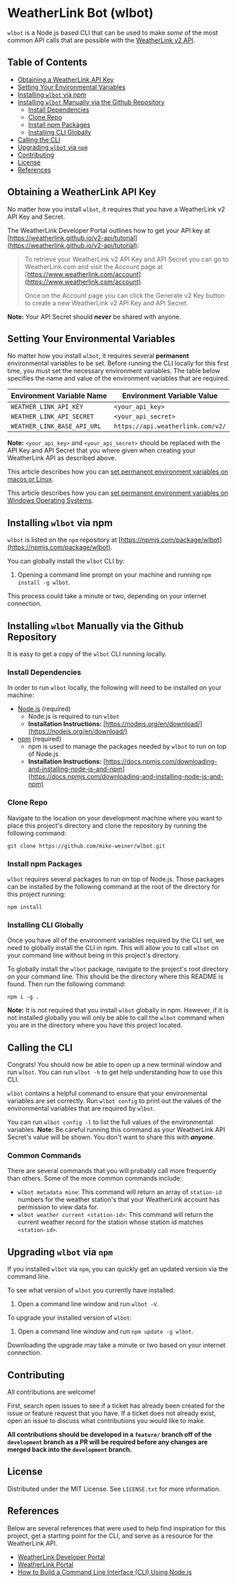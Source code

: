# WeatherLink Bot (wlbot)

`wlbot` is a Node.js based CLI that can be used to make *some* of the most common API calls that are possible with the [WeatherLink v2 API](https://weatherlink.github.io/v2-api/api-reference).

## Table of Contents
- [Obtaining a WeatherLink API Key](#obtaining-a-weatherlink-api-key)
- [Setting Your Environmental Variables](#setting-your-environmental-variables)
- [Installing `wlbot` via npm](#installing-wlbot-via-npm)
- [Installing `wlbot` Manually via the Github Repository](#installing-wlbot-manually-via-the-github-repository)
  - [Install Dependencies](#install-dependencies)
  - [Clone Repo](#clone-repo)
  - [Install npm Packages](#install-npm-packages)
  - [Installing CLI Globally](#installing-cli-globally)
- [Calling the CLI](#calling-the-cli)
- [Upgrading `wlbot` via `npm`](#upgrading-wlbot-via-npm)
- [Contributing](#contributing)
- [License](#license)
- [References](#references)

## Obtaining a WeatherLink API Key
No matter how you install `wlbot`, it requires that you have a WeatherLink v2 API Key and Secret. 

The WeatherLink Developer Portal outlines how to get your API key at [https://weatherlink.github.io/v2-api/tutorial](https://weatherlink.github.io/v2-api/tutorial):

> To retrieve your WeatherLink v2 API Key and API Secret you can go to WeatherLink.com and visit the Account page at [https://www.weatherlink.com/account](https://www.weatherlink.com/account).
>
> Once on the Account page you can click the Generate v2 Key button to create a new WeatherLink v2 API Key and API Secret.

**Note:** Your API Secret should ***never*** be shared with anyone.

## Setting Your Environmental Variables
No matter how you install `wlbot`, it requires several **permanent** environmental variables to be set. Before running the CLI locally for this first time, you must set the necessary environment variables. The table below specifies the name and value of the environment variables that are required.

| Environment Variable Name   | Environment Variable Value        |
| ----------------------------| --------------------------------- |
| `WEATHER_LINK_API_KEY`      | `<your_api_key>`                  |
| `WEATHER_LINK_API_SECRET`   | `<your_api_secret>`               |
| `WEATHER_LINK_BASE_API_URL` | `https://api.weatherlink.com/v2/` |

**Note:** `<your_api_key>` and `<your_api_secret>` should be replaced with the API Key and API Secret that you where given when creating your WeatherLink API as described above.

This article describes how you can [set permanent environment variables on macos or Linux](https://apple.stackexchange.com/questions/356441/how-to-add-permanent-environment-variable-in-zsh).

This article describes how you can [set permanent environment variables on Windows Operating Systems](https://www3.ntu.edu.sg/home/ehchua/programming/howto/Environment_Variables.html#zz-2.).

## Installing `wlbot` via npm
`wlbot` is listed on the `npm` repository at [https://npmjs.com/package/wlbot](https://npmjs.com/package/wlbot). 

You can globally install the `wlbot` CLI by:
1. Opening a command line prompt on your machine and running `npm install -g wlbot`. 

This process could take a minute or two, depending on your internet connection.

## Installing `wlbot` Manually via the Github Repository
It is easy to get a copy of the `wlbot` CLI running locally.

### Install Dependencies
In order to run `wlbot` locally, the following will need to be installed on your machine:
- [Node.js](https://nodejs.dev) (required)
  - Node.js is required to run `wlbot`
  - **Installation Instructions:** [https://nodejs.org/en/download/](https://nodejs.org/en/download/)
- [npm](https://www.npmjs.com) (required)
  - npm is used to manage the packages needed by `wlbot` to run on top of Node.js
  - **Installation Instructions:** [https://docs.npmjs.com/downloading-and-installing-node-js-and-npm](https://docs.npmjs.com/downloading-and-installing-node-js-and-npm)

### Clone Repo
Navigate to the location on your development machine where you want to place this project's directory and clone the repository by running the following command:

    git clone https://github.com/mike-weiner/wlbot.git

### Install npm Packages
`wlbot` requires several packages to run on top of Node.js. Those packages can be installed by the following command at the root of the directory for this project running:

    npm install

### Installing CLI Globally
Once you have all of the environment variables required by the CLI set, we need to globally install the CLI in npm. This will allow you to call `wlbot` on your command line without being in this project's directory.

To globally install the `wlbot` package, navigate to the project's root directory on your command line. This should be the directory where this README is found. Then run the following command:

```
npm i -g .
```

**Note:** It is not required that you install `wlbot` globally in npm. However, if it is not installed globally you will only be able to call the `wlbot` command when you are in the directory where you have this project located.

## Calling the CLI
Congrats! You should now be able to open up a new terminal window and run `wlbot`. You can run `wlbot -h` to get help understanding how to use this CLI.

`wlbot` contains a helpful command to ensure that your environmental variables are set correctly. Run `wlbot config` to print out the values of the environmental variables that are required by `wlbot`. 

You can run `wlbot config -l` to list the full values of the environmental variables. **Note:** Be careful running this command as your WeatherLink API Secret's value will be shown. You don't want to share this with ***anyone***.

### Common Commands
There are several commands that you will probably call more frequently than others. Some of the more common commands include:
- `wlbot metadata mine`: This command will return an array of `station-id` numbers for the weather station's that your WeatherLink account has permission to view data for. 
- `wlbot weather current <station-id>`: This command will return the current weather record for the station whose station id matches `<station-id>`. 

## Upgrading `wlbot` via `npm`
If you installed `wlbot` via `npm`, you can quickly get an updated version via the command line. 

To see what version of `wlbot` you currently have installed:
1. Open a command line window and run `wlbot -V`. 

To upgrade your installed version of `wlbot`:
1. Open a command line window and run `npm update -g wlbot`.

Downloading the upgrade may take a minute or two based on your internet connection.

## Contributing
All contributions are welcome! 

First, search open issues to see if a ticket has already been created for the issue or feature request that you have. If a ticket does not already exist, open an issue to discuss what contributions you would like to make. 

**All contributions should be developed in a `feature/` branch off of the `development` branch as a PR will be required before any changes are merged back into the `development` branch.**

## License
Distributed under the MIT License. See `LICENSE.txt` for more information.

## References
Below are several references that were used to help find inspiration for this project, get a starting point for the CLI, and serve as a resource for the WeatherLink API.
- [WeatherLink Developer Portal](https://weatherlink.github.io)
- [WeatherLink Portal](https://www.weatherlink.com)
- [How to Build a Command Line Interface (CLI) Using Node.js](https://cheatcode.co/tutorials/how-to-build-a-command-line-interface-cli-using-node-js)